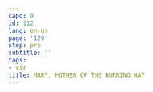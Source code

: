 ```yaml
---
capo: 0
id: 112
lang: en-us
page: '129'
step: pre
subtitle: ''
tags:
- vir
title: MARY, MOTHER OF THE BURNING WAY
---
```

